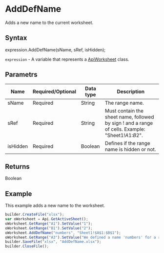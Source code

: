 # AddDefName

Adds a new name to the current worksheet.

## Syntax

expression.AddDefName(sName, sRef, isHidden);

`expression` - A variable that represents a [ApiWorksheet](../ApiWorksheet.md) class.

## Parametrs

| **Name** | **Required/Optional** | **Data type** | **Description** |
| ------------- | ------------- | ------------- | ------------- |
| sName | Required | String | The range name. |
| sRef | Required | String | Must contain the sheet name, followed by sign ! and a range of cells. Example: "Sheet1!$A$1:$B$2". |
| isHidden | Required | Boolean | Defines if the range name is hidden or not. |

## Returns

Boolean

## Example

This example adds a new name to the worksheet.

```javascript
builder.CreateFile("xlsx");
var oWorksheet = Api.GetActiveSheet();
oWorksheet.GetRange("A1").SetValue("1");
oWorksheet.GetRange("B1").SetValue("2");
oWorksheet.AddDefName("numbers", "Sheet1!$A$1:$B$1");
oWorksheet.GetRange("A3").SetValue("We defined a name 'numbers' for a range of cells A1:B1.");
builder.SaveFile("xlsx", "AddDefName.xlsx");
builder.CloseFile();
```